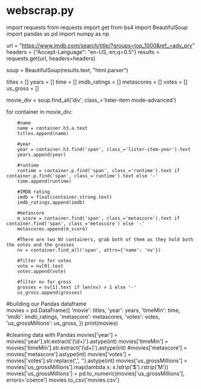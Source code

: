 # webscrap.py
  
import requests
from requests import get
from bs4 import BeautifulSoup
import pandas as pd
import numpy as np

url = "https://www.imdb.com/search/title/?groups=top_1000&ref_=adv_prv"
headers = {"Accept-Language": "en-US, en;q=0.5"}
results = requests.get(url, headers=headers)

soup = BeautifulSoup(results.text, "html.parser")

titles = []
years = []
time = []
imdb_ratings = []
metascores = []
votes = []
us_gross = []

movie_div = soup.find_all('div', class_='lister-item mode-advanced')

for container in movie_div:

        #name
        name = container.h3.a.text
        titles.append(name)
        
        #year
        year = container.h3.find('span', class_='lister-item-year').text
        years.append(year)

        #runtime
        runtime = container.p.find('span', class_='runtime').text if container.p.find('span', class_='runtime').text else '-'
        time.append(runtime)

        #IMDB rating
        imdb = float(container.strong.text)
        imdb_ratings.append(imdb)

        #metascore
        m_score = container.find('span', class_='metascore').text if container.find('span', class_='metascore') else '-'
        metascores.append(m_score)

        #There are two NV containers, grab both of them as they hold both the votes and the grosses
        nv = container.find_all('span', attrs={'name': 'nv'})
        
        #filter nv for votes
        vote = nv[0].text
        votes.append(vote)
        
        #filter nv for gross
        grosses = nv[1].text if len(nv) > 1 else '-'
        us_gross.append(grosses)

#building our Pandas dataframe         
movies = pd.DataFrame({
'movie': titles,
'year': years,
'timeMin': time,
'imdb': imdb_ratings,
'metascore': metascores,
'votes': votes,
'us_grossMillions': us_gross,
})
print(movies)

#cleaning data with Pandas
movies['year'] = movies['year'].str.extract('(\d+)').astype(int)
movies['timeMin'] = movies['timeMin'].str.extract('(\d+)').astype(int)
#movies['metascore'] = movies['metascore'].astype(int)
movies['votes'] = movies['votes'].str.replace(',', '').astype(int)
movies['us_grossMillions'] = movies['us_grossMillions'].map(lambda x: x.lstrip('$').rstrip('M'))
movies['us_grossMillions'] = pd.to_numeric(movies['us_grossMillions'], errors='coerce')
movies.to_csv('movies.csv')
